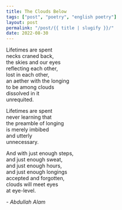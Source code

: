 ```yaml
---
title: The Clouds Below
tags: ["post", "poetry", "english poetry"]
layout: post
permalink: "/post/{{ title | slugify }}/"
date: 2022-08-30
---
```

Lifetimes are spent\
necks craned back,\
the skies and our eyes\
reflecting each other,\
lost in each other,\
an aether with the longing\
to be among clouds\
dissolved in it\
unrequited.

Lifetimes are spent\
never learning that\
the preamble of longing\
is merely imbibed\
and utterly\
unnecessary.

And with just enough steps,\
and just enough sweat,\
and just enough hours,\
and just enough longings\
accepted and forgotten,\
clouds will meet eyes\
at eye-level.

*- Abdullah Alam*